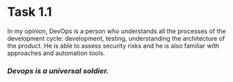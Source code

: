 # **Task 1.1**

In my opinion, DevOps is a person who understands all the processes of the development cycle: development, testing, understanding the architecture of the product. He is able to assess security risks and he is also familiar with approaches and automation tools. 
### _Devops is a universal soldier._
